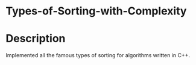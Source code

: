 # Types-of-Sorting-with-Complexity

# Description
Implemented all the famous types of sorting for algorithms written in C++.
